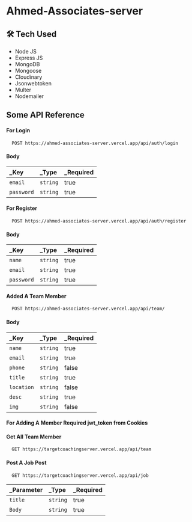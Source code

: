 
# Ahmed-Associates-server



## 🛠 Tech Used

- Node JS
- Express JS
- MongoDB
- Mongoose
- Cloudinary
- Jsonwebtoken
- Multer
- Nodemailer
## Some API Reference

#### For Login

```http
  POST https://ahmed-associates-server.vercel.app/api/auth/login
```
#### Body
| _Key | _Type     | _Required                |
| :-------- | :------- | :------------------------- |
| `email` | `string` | true |
| `password` | `string` | true |

#### For Register
```http
  POST https://ahmed-associates-server.vercel.app/api/auth/register
```
#### Body
| _Key | _Type     | _Required                |
| :-------- | :------- | :------------------------- |
| `name` | `string` | true |
| `email` | `string` | true |
| `password` | `string` | true |

#### Added A Team Member

```http
  POST https://ahmed-associates-server.vercel.app/api/team/
```

#### Body
| _Key | _Type     | _Required                |
| :-------- | :------- | :------------------------- |
| `name` | `string` | true |
| `email` | `string` | true |
| `phone` | `string` | false |
| `title` | `string` | true |
| `location` | `string` | false |
| `desc` | `string` | true |
| `img` | `string` | false |
#### For Adding A Member Required jwt_token from Cookies

#### Get All Team Member

```http
  GET https://targetcoachingserver.vercel.app/api/team
```


#### Post A Job Post

```http
  GET https://targetcoachingserver.vercel.app/api/job
```

| _Parameter | _Type     | _Required                       |
| :-------- | :------- | :-------------------------------- |
| `title`      | `string` | true |
| `Body`      | `string` | true |



